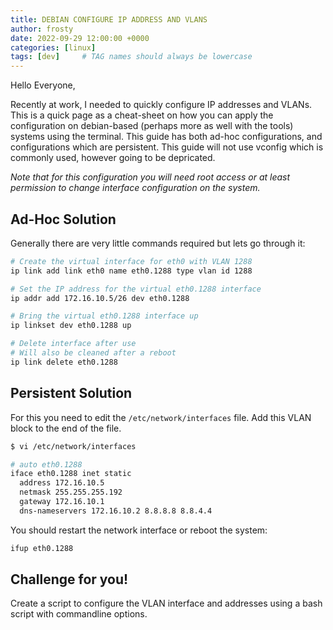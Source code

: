 ```yaml
---
title: DEBIAN CONFIGURE IP ADDRESS AND VLANS
author: frosty
date: 2022-09-29 12:00:00 +0000
categories: [linux]
tags: [dev]     # TAG names should always be lowercase
---
```


Hello Everyone,

Recently at work, I needed to quickly configure IP addresses and VLANs. This is a quick page as a cheat-sheet on how you can apply the configuration on debian-based (perhaps more as well with the tools) systems using the terminal. This guide has both ad-hoc configurations, and configurations which are persistent. This guide will not use vconfig which is commonly used, however going to be depricated.

*Note that for this configuration you will need root access or at least permission to change interface configuration on the system.*

## Ad-Hoc Solution

Generally there are very little commands required but lets go through it:

```bash
# Create the virtual interface for eth0 with VLAN 1288
ip link add link eth0 name eth0.1288 type vlan id 1288

# Set the IP address for the virtual eth0.1288 interface
ip addr add 172.16.10.5/26 dev eth0.1288

# Bring the virtual eth0.1288 interface up
ip linkset dev eth0.1288 up

# Delete interface after use
# Will also be cleaned after a reboot
ip link delete eth0.1288
```

## Persistent Solution

For this you need to edit the `/etc/network/interfaces` file. Add this VLAN block to the end of the file.

```bash
$ vi /etc/network/interfaces

# auto eth0.1288
iface eth0.1288 inet static
  address 172.16.10.5
  netmask 255.255.255.192
  gateway 172.16.10.1
  dns-nameservers 172.16.10.2 8.8.8.8 8.8.4.4
```

You should restart the network interface or reboot the system:

```bash
ifup eth0.1288
```

## Challenge for you!

Create a script to configure the VLAN interface and addresses using a bash script with commandline options.
